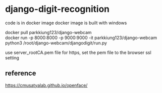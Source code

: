 # django-digit-recognition
code is in docker image
docker image is built with windows

docker pull parkkiung123/django-webcam<br>
docker run -p 8000:8000 -p 9000:9000 -it parkkiung123/django-webcam python3 /root/django-webcam/djangodigit/run.py

use server_rootCA.pem file for https, set the pem file to the browser ssl setting 

## reference
https://cmusatyalab.github.io/openface/
